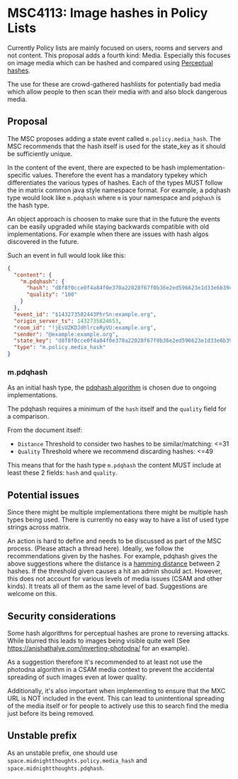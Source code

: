 # MSC4113: Image hashes in Policy Lists
Currently Policy lists are mainly focused on users, rooms and servers and not content. 
This proposal adds a fourth kind: Media. Especially this focuses on image media 
which can be hashed and compared using 
[Perceptual hashes](https://en.wikipedia.org/wiki/Perceptual_hashing).

The use for these are crowd-gathered hashlists for potentially bad media which 
allow people to then scan their media with and also block dangerous media.

## Proposal
The MSC proposes adding a state event called `m.policy.media_hash`.
The MSC recommends that the hash itself is used for the state_key as it 
should be sufficiently unique.

In the content of the event, there are expected to be hash implementation-specific 
values. Therefore the event has a mandatory typekey which differentiates the 
various types of hashes. Each of the types MUST follow the in matrix common java 
style namespace format. For example, a pdqhash type would look like `m.pdqhash` 
where `m` is your namespace and `pdqhash` is the hash type.

An object approach is choosen to make sure that in the future the events can be 
easily upgraded while staying backwards compatible with old implementations.
For example when there are issues with hash algos discovered in the future.

Such an event in full would look like this:

```json
{
  "content": {
    "m.pdqhash": {
      "hash": "d8f8f0cce0f4a84f0e370a22028f67f0b36e2ed596623e1d33e6b39c4e9c9b22",
      "quality": "100"
    }
  },
  "event_id": "$143273582443PhrSn:example.org",
  "origin_server_ts": 1432735824653,
  "room_id": "!jEsUZKDJdhlrceRyVU:example.org",
  "sender": "@example:example.org",
  "state_key": "d8f8f0cce0f4a84f0e370a22028f67f0b36e2ed596623e1d33e6b39c4e9c9b22",
  "type": "m.policy.media_hash"
}
```

### m.pdqhash
As an initial hash type, the [pdqhash algorithm](https://github.com/facebook/ThreatExchange/tree/main/pdq) 
is chosen due to ongoing implementations.

The pdqhash requires a minimum of the `hash` itself and the `quality` field 
for a comparison.

From the document itself:
- `Distance` Threshold to consider two hashes to be similar/matching: <=31
- `Quality` Threshold where we recommend discarding hashes: <=49

This means that for the hash type `m.pdqhash` the content MUST include at 
least these 2 fields: `hash` and `quality`.

## Potential issues
Since there might be multiple implementations there might be multiple hash types 
being used. There is currently no easy way to have a list of used type strings 
across matrix.

An action is hard to define and needs to be discussed as part of the MSC process. 
(Please attach a thread here). Ideally, we follow the recommendations given by the 
hashes. For example, pdqhash gives the above suggestions where the distance is a 
[hamming distance](https://en.wikipedia.org/wiki/Hamming_distance) between 2 hashes. 
If the threshold given causes a hit an admin should act. However, this does not 
account for various levels of media issues (CSAM and other kinds). It treats all 
of them as the same level of bad. Suggestions are welcome on this. 

## Security considerations

Some hash algorithms for perceptual hashes are prone to reversing attacks. 
While blurred this leads to images being visible quite well 
(See https://anishathalye.com/inverting-photodna/ for an example).

As a suggestion therefore it's recommended to at least not use the photodna 
algorithm in a CSAM media context to prevent the accidental spreading of such 
images even at lower quality.

Additionally, it's also important when implementing to ensure that the MXC URL 
is NOT included in the event. This can lead to unintentional spreading of the 
media itself or for people to actively use this to search find the media just 
before its being removed.

## Unstable prefix
As an unstable prefix, one should use `space.midnightthoughts.policy.media_hash` 
and `space.midnightthoughts.pdqhash`.
